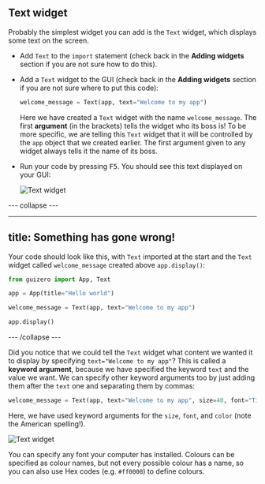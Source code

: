 ## Text widget

Probably the simplest widget you can add is the `Text` widget, which displays some text on the screen.

- Add `Text` to the `import` statement (check back in the **Adding widgets** section if you are not sure how to do this).

- Add a `Text` widget to the GUI (check back in the **Adding widgets** section if you are not sure where to put this code):

    ```python
    welcome_message = Text(app, text="Welcome to my app")
    ```

    Here we have created a `Text` widget with the name `welcome_message`. The first __argument__ (in the brackets) tells the widget who its boss is! To be more specific, we are telling this `Text` widget that it will be controlled by the `app` object that we created earlier. The first argument given to any widget always tells it the name of its boss.

- Run your code by pressing <kbd>F5</kbd>. You should see this text displayed on your GUI:

    ![Text widget](images/app-welcome.png)

--- collapse ---

---
title: Something has gone wrong!
---

Your code should look like this, with `Text` imported at the start and the `Text` widget called `welcome_message` created above `app.display()`:

```python
from guizero import App, Text

app = App(title="Hello world")

welcome_message = Text(app, text="Welcome to my app")

app.display()
```

--- /collapse ---

Did you notice that we could tell the `Text` widget what content we wanted it to display by specifying `text="Welcome to my app"`? This is called a **keyword argument**, because we have specified the keyword `text` and the value we want. We can specify other keyword arguments too by just adding them after the `text` one and separating them by commas:

```python
welcome_message = Text(app, text="Welcome to my app", size=40, font="Times New Roman", color="lightblue")
```

Here, we have used keyword arguments for the `size`, `font`, and `color` (note the American spelling!).

![Text widget](images/app-welcome.png)

You can specify any font your computer has installed. Colours can be specified as colour names, but not every possible colour has a name, so you can also use Hex codes (e.g. `#ff0000`) to define colours.
